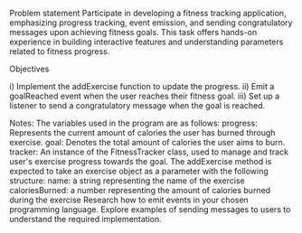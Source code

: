 Problem statement
Participate in developing a fitness tracking application, emphasizing progress tracking, event emission, and sending congratulatory messages upon achieving fitness goals. This task offers hands-on experience in building interactive features and understanding parameters related to fitness progress.

Objectives

i) Implement the addExercise function to update the progress.
ii) Emit a goalReached event when the user reaches their fitness goal.
iii) Set up a listener to send a congratulatory message when the goal is reached.

Notes:
The variables used in the program are as follows:
progress: Represents the current amount of calories the user has burned through exercise.
goal: Denotes the total amount of calories the user aims to burn.
tracker: An instance of the FitnessTracker class, used to manage and track user's exercise progress towards the goal.
The addExercise method is expected to take an exercise object as a parameter with the following structure:
name: a string representing the name of the exercise
caloriesBurned: a number representing the amount of calories burned during the exercise
Research how to emit events in your chosen programming language.
Explore examples of sending messages to users to understand the required implementation.
